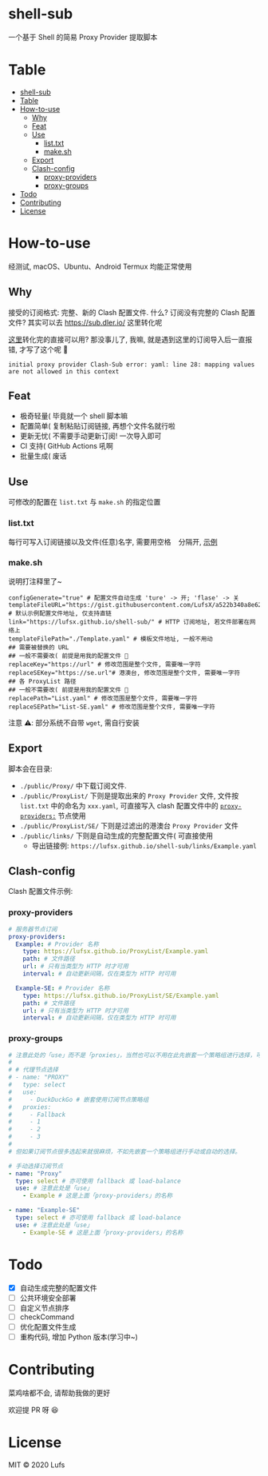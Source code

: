 # shell-sub

一个基于 Shell 的简易 Proxy Provider 提取脚本

# Table

- [shell-sub](#shell-sub)
- [Table](#table)
- [How-to-use](#how-to-use)
  - [Why](#why)
  - [Feat](#feat)
  - [Use](#use)
    - [list.txt](#listtxt)
    - [make.sh](#makesh)
  - [Export](#export)
  - [Clash-config](#clash-config)
    - [proxy-providers](#proxy-providers)
    - [proxy-groups](#proxy-groups)
- [Todo](#todo)
- [Contributing](#contributing)
- [License](#license)

# How-to-use

经测试, macOS、Ubuntu、Android Termux 均能正常使用

## Why

接受的订阅格式: 完整、新的 Clash 配置文件. 什么? 订阅没有完整的 Clash 配置文件? 其实可以去 https://sub.dler.io/ 这里转化呢

[这里](https://sub.dler.io/)转化完的直接可以用? 那没事儿了, 我嘛, 就是遇到这里的订阅导入后一直报错, 才写了这个呢 🤣

```
initial proxy provider Clash-Sub error: yaml: line 28: mapping values are not allowed in this context
```

## Feat

- 极奇轻量( 毕竟就一个 shell 脚本嘛
- 配置简单( 复制粘贴订阅链接, 再想个文件名就行啦
- 更新无忧( 不需要手动更新订阅! 一次导入即可
- CI 支持( GitHub Actions 吼啊
- 批量生成( 废话

## Use

可修改的配置在 `list.txt` 与 `make.sh` 的指定位置

### list.txt

每行可写入订阅链接以及文件(任意)名字, 需要用空格 ` ` 分隔开, [示例](./list.example.txt)

### make.sh

说明打注释里了~

```shell
configGenerate="true" # 配置文件自动生成 'ture' -> 开; 'flase' -> 关
templateFileURL="https://gist.githubusercontent.com/LufsX/a522b340a8e62e008c049c39a82951a0/raw/clash.yaml" # 默认示例配置文件地址, 仅支持直链
link="https://lufsx.github.io/shell-sub/" # HTTP 订阅地址, 若文件部署在网络上
templateFilePath="./Template.yaml" # 模板文件地址, 一般不用动
## 需要被替换的 URL
## 一般不需要改( 前提是用我的配置文件 🤣
replaceKey="https://url" # 修改范围是整个文件, 需要唯一字符
replaceSEKey="https://se.url"# 港澳台, 修改范围是整个文件, 需要唯一字符
## 各 ProxyList 路径
## 一般不需要改( 前提是用我的配置文件 🤣
replacePath="List.yaml" # 修改范围是整个文件, 需要唯一字符
replaceSEPath="List-SE.yaml" # 修改范围是整个文件, 需要唯一字符
```

注意 ⚠️️: 部分系统不自带 `wget`, 需自行安装

## Export

脚本会在目录:

- `./public/Proxy/` 中下载订阅文件.
- `./public/ProxyList/` 下则是提取出来的 `Proxy Provider` 文件, 文件按 `list.txt` 中的命名为 `xxx.yaml`, 可直接写入 clash 配置文件中的 [`proxy-providers:`](https://lancellc.gitbook.io/clash/clash-config-file/proxy-provider) 节点使用
- `./public/ProxyList/SE/` 下则是过滤出的港澳台 `Proxy Provider` 文件
- `./public/links/` 下则是自动生成的完整配置文件( 可直接使用
  - 导出链接例: `https://lufsx.github.io/shell-sub/links/Example.yaml`

## Clash-config

Clash 配置文件示例:

### proxy-providers

```yaml
# 服务器节点订阅
proxy-providers:
  Example: # Provider 名称
    type: https://lufsx.github.io/ProxyList/Example.yaml
    path: # 文件路径
    url: # 只有当类型为 HTTP 时才可用
    interval: # 自动更新间隔，仅在类型为 HTTP 时可用

  Example-SE: # Provider 名称
    type: https://lufsx.github.io/ProxyList/SE/Example.yaml
    path: # 文件路径
    url: # 只有当类型为 HTTP 时才可用
    interval: # 自动更新间隔，仅在类型为 HTTP 时可用
```

### proxy-groups

```yaml
# 注意此处的「use」而不是「proxies」，当然也可以不用在此先嵌套一个策略组进行选择，可以直接使用，如
#
# # 代理节点选择
# - name: "PROXY"
#   type: select
#   use:
#     - DuckDuckGo # 嵌套使用订阅节点策略组
#   proxies:
#     - Fallback
#     - 1
#     - 2
#     - 3
#
# 但如果订阅节点很多选起来就很麻烦，不如先嵌套一个策略组进行手动或自动的选择。

# 手动选择订阅节点
- name: "Proxy"
  type: select # 亦可使用 fallback 或 load-balance
  use: # 注意此处是「use」
    - Example # 这是上面「proxy-providers」的名称

- name: "Example-SE"
  type: select # 亦可使用 fallback 或 load-balance
  use: # 注意此处是「use」
    - Example-SE # 这是上面「proxy-providers」的名称
```

# Todo

- [x] 自动生成完整的配置文件
- [ ] 公共环境安全部署
- [ ] 自定义节点排序
- [ ] checkCommand
- [ ] 优化配置文件生成
- [ ] 重构代码, 增加 Python 版本(学习中~)

# Contributing

菜鸡啥都不会, 请帮助我做的更好

欢迎提 PR 呀 😆

# License

MIT © 2020 Lufs
